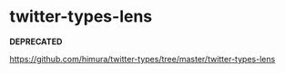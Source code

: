twitter-types-lens
==================

**DEPRECATED**

<https://github.com/himura/twitter-types/tree/master/twitter-types-lens>
